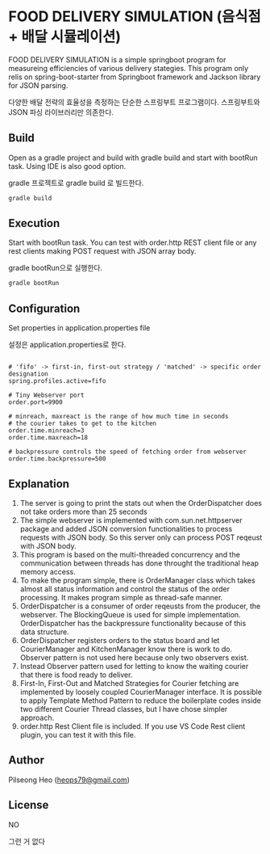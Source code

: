 # FOOD DELIVERY SIMULATION (음식점 + 배달 시뮬레이션)

FOOD DELIVERY SIMULATION is a simple springboot program for measureing efficiencies of various delivery stategies. This program only relis on spring-boot-starter from Springboot framework and Jackson library for JSON parsing.

다양한 배달 전략의 효율성을 측정하는 단순한 스프링부트 프로그램이다. 스프링부트와 JSON 파싱 라이브러리만 의존한다.


## Build

Open as a gradle project and build with gradle build and start with bootRun task. Using IDE is also good option.

gradle 프로젝트로 gradle build 로 빌드한다.


```bash
gradle build
```

## Execution
Start with bootRun task. You can test with order.http REST client file or any rest clients making POST request with JSON array body.  

gradle bootRun으로 실행한다.

```bash
gradle bootRun
```

## Configuration
Set properties in application.properties file

설정은 application.properties로 한다.


```properties

# 'fifo' -> first-in, first-out strategy / 'matched' -> specific order designation
spring.profiles.active=fifo

# Tiny Webserver port
order.port=9900

# minreach, maxreact is the range of how much time in seconds 
# the courier takes to get to the kitchen
order.time.minreach=3
order.time.maxreach=18

# backpressure controls the speed of fetching order from webserver
order.time.backpressure=500

```

## Explanation
1. The server is going to print the stats out when the OrderDispatcher does not take orders more than 25 seconds
2. The simple webserver is implemented with com.sun.net.httpserver package and added JSON conversion functionalities to process requests with JSON body. So this server only can process POST reqeust with JSON body.
3. This program is based on the multi-threaded concurrency and the communication between threads has done throught the traditional heap memory access.
4. To make the program simple, there is OrderManager class which takes almost all status information and control the status of the order processing. It makes program simple as thread-safe manner.
5. OrderDispatcher is a consumer of order reqeusts from the producer, the webserver. The BlockingQueue is used for simple implementation. OrderDispatcher has the backpressure functionality because of this data structure.
6. OrderDispatcher registers orders to the status board and let CourierManager and KitchenManager know there is work to do. Observer pattern is not used here because only two observers exist. 
7. Instead Observer pattern used for letting to know the waiting courier that there is food ready to deliver.
8. First-In, First-Out and Matched Strategies for Courier fetching are implemented by loosely coupled CourierManager interface. It is possible to apply Template Method Pattern to reduce the boilerplate codes inside two different Courier Thread classes, but I have chose simpler approach.
9. order.http Rest Client file is included. If you use VS Code Rest client plugin, you can test it with this file.


## Author
Pilseong Heo (heops79@gmail.com)  

## License
NO

그런 거 없다